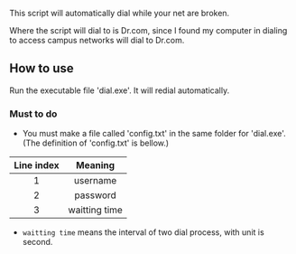 This script will automatically dial while your net are broken.

Where the script will dial to is Dr.com, since I found my computer in dialing to access campus networks will dial to Dr.com.

## How to use

Run the executable file 'dial.exe'.
It will redial automatically.

### Must to do
* You must make a file called 'config.txt' in the same folder for 'dial.exe'. (The definition of 'config.txt' is bellow.)

|Line index|Meaning|
|:---:|:---:|
|1|username|
|2|password|
|3|waitting time|

* `waitting time` means the interval of two dial process, with unit is second.